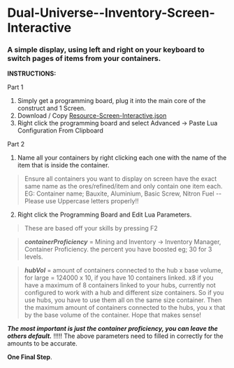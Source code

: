 # Dual-Universe--Inventory-Screen-Interactive
### A simple display, using left and right on your keyboard to switch pages of items from your containers.

**INSTRUCTIONS:**

Part 1
1) Simply get a programming board, plug it into the main core of the construct and 1 Screen.
2) Download / Copy [Resource-Screen-Interactive.json](https://raw.githubusercontent.com/TwinFuture/Dual-Universe--Inventory-Screen-Interactive/main/Resource-Screen-Interactive.json)
3) Right click the programming board and select Advanced -> Paste Lua Configuration From Clipboard

Part 2
1) Name all your containers by right clicking each one with the name of the item that is inside the container.
> Ensure all containers you want to display on screen have the exact same name as the ores/refined/item and only contain one item each.
EG: Container name; Bauxite, Aluminium, Basic Screw, Nitron Fuel -- Please use Uppercase letters properly!!
2) Right click the Programming Board and Edit Lua Parameters.
  > These are based off your skills by pressing F2
  
  > ***containerProficiency*** = Mining and Inventory -> Inventory Manager, Container Proficiency. the percent you have boosted eg; 30 for 3 levels.
  
  > ***hubVol*** = amount of containers connected to the hub x base volume, for large = 124000 x 10, if you have 10 containers linked.
x8 if you have a maximum of 8 containers linked to your hubs, currently not configured to work with a hub and different size containers. So if you use hubs, you have to use them all on the same size container. Then the maximum amount of containers connected to the hubs, you x that by the base volume of the container. Hope that makes sense!

***The most important is just the container proficiency, you can leave the others default.***
!!!!! The above parameters need to filled in correctly for the amounts to be accurate.


**One Final Step**.
